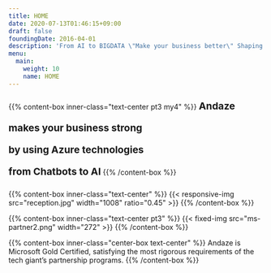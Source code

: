 ```yaml
---
title: HOME
date: 2020-07-13T01:46:15+09:00
draft: false
foundingDate: 2016-04-01
description: 'From AI to BIGDATA \"Make your business better\" Shaping it with our technology'
menu:
  main:
    weight: 10
    name: HOME
---
```


{{% content-box inner-class="text-center pt3 my4" %}}
<b STYLE="font-size: 1.2rem; line-height:2.7rem">
Andaze makes your business strong</br>
by using Azure technologies</br>
from Chatbots to AI</b>
{{% /content-box %}}

{{% content-box inner-class="text-center" %}}
{{< responsive-img src="reception.jpg" width="1008" ratio="0.45" >}}
{{% /content-box %}}

{{% content-box inner-class="text-center pt3" %}}
{{< fixed-img  src="ms-partner2.png" width="272" >}}
{{% /content-box %}}

{{% content-box inner-class="center-box text-center" %}}
Andaze is Microsoft Gold Certified, satisfying the most rigorous requirements of the tech giant’s partnership programs.
{{% /content-box %}}